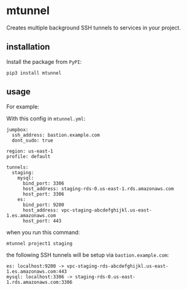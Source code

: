 # mtunnel

Creates multiple background SSH tunnels to services in your project.

## installation

Install the package from `PyPI`:
```
pip3 install mtunnel
```

## usage

For example:

With this config in `mtunnel.yml`:

```
jumpbox:
  ssh_address: bastion.example.com
  dont_sudo: true

region: us-east-1
profile: default

tunnels:
  staging:
    mysql:
      bind_port: 3306
      host_address: staging-rds-0.us-east-1.rds.amazonaws.com
      host_port: 3306
    es:
      bind_port: 9200
      host_address: vpc-staging-abcdefghijkl.us-east-1.es.amazonaws.com
      host_port: 443
```

when you run this command:
```
mtunnel project1 staging
```

the following SSH tunnels will be setup via `bastion.example.com`:
```
es: localhost:9200 -> vpc-staging-rds-abcdefghijkl.us-east-1.es.amazonaws.com:443
mysql: localhost:3306 -> staging-rds-0.us-east-1.rds.amazonaws.com:3306
```

